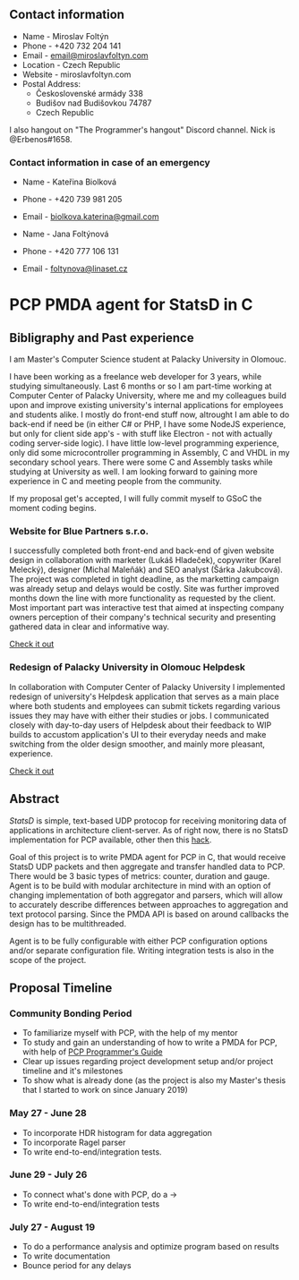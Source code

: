 ## Contact information
- Name - Miroslav Foltýn
- Phone - +420 732 204 141
- Email - email@miroslavfoltyn.com
- Location - Czech Republic
- Website - miroslavfoltyn.com
- Postal Address: 
    - Československé armády 338
    - Budišov nad Budišovkou 74787
    - Czech Republic
    
I also hangout on "The Programmer's hangout" Discord channel. Nick is @Erbenos#1658.

### Contact information in case of an emergency
- Name - Kateřina Biolková
- Phone - +420 739 981 205
- Email - biolkova.katerina@gmail.com
 


- Name - Jana Foltýnová
- Phone - +420 777 106 131
- Email - foltynova@linaset.cz

# PCP PMDA agent for StatsD in C

## Bibligraphy and Past experience
I am Master's Computer Science student at Palacky University in Olomouc.

I have been working as a freelance web developer for 3 years, while studying simultaneously. Last 6 months or so I am part-time working at Computer Center of Palacky University, where me and my colleagues build upon and improve existing university's internal applications for employees and students alike. I mostly do front-end stuff now, altrought I am able to do back-end if need be (in either C# or PHP, I have some NodeJS experience, but only for client side app's - with stuff like Electron - not with actually coding server-side logic).
I have little low-level programming experience, only did some microcontroller programming in Assembly, C and VHDL in my secondary school years. There were some C and Assembly tasks while studying at University as well. I am looking forward to gaining more experience in C and meeting people from the community.

If my proposal get's accepted, I will fully commit myself to GSoC the moment coding begins.

### Website for Blue Partners s.r.o.
I successfully completed both front-end and back-end of given website design in collaboration with marketer (Lukáš Hladeček), copywriter (Karel Melecký), designer (Michal Maleňák) and SEO analyst (Šárka Jakubcová). The project was completed in tight deadline, as the marketting campaign was already setup and delays would be costly. Site was further improved months down the line with more functionality as requested by the client. Most important part was interactive test that aimed at inspecting company owners perception of their company's technical security and presenting gathered data in clear and informative way.

[Check it out](https://www.bluepartners.cz/en/)

### Redesign of Palacky University in Olomouc Helpdesk
In collaboration with Computer Center of Palacky University I implemented redesign of university's Helpdesk application that serves as a main place where both students and employees can submit tickets regarding various issues they may have with either their studies or jobs. I communicated closely with day-to-day users of Helpdesk about their feedback to WIP builds to accustom application's UI to their everyday needs and make switching from the older design smoother, and mainly more pleasant, experience.

[Check it out](https://helpdesk.upol.cz/)

## Abstract
*StatsD* is simple, text-based UDP protocop for receiving monitoring data of applications in architecture client-server. As of right now, there is no StatsD implementation for PCP available, other then this [hack](https://github.com/lzap/pcp-mmvstatsd).

Goal of this project is to write PMDA agent for PCP in C, that would receive StatsD UDP packets and then aggregate and transfer handled data to PCP. There would be 3 basic types of metrics: counter, duration and gauge. Agent is to be build with modular architecture in mind with an option of changing implementation of both aggregator and parsers, which will allow to accurately describe differences between approaches to aggregation and text protocol parsing. Since the PMDA API is based on around callbacks the design has to be multithreaded.

Agent is to be fully configurable with either PCP configuration options and/or separate configuration file. Writing  integration tests is also in the scope of the project.

## Proposal Timeline

### Community Bonding Period
- To familiarize myself with PCP, with the help of my mentor
- To study and gain an understanding of how to write a PMDA for PCP, with help of [PCP Programmer's Guide](https://pcp.io/books/PCP_PG/pdf/pcp-programmers-guide.pdf)
- Clear up issues regarding project development setup and/or project timeline and it's milestones
- To show what is already done (as the project is also my Master's thesis that I started to work on since January 2019) 

### May 27 - June 28
- To incorporate HDR histogram for data aggregation
- To incorporate Ragel parser
- To write end-to-end/integration tests.

### June 29 - July 26
- To connect what's done with PCP, do a <program> -> <PCP>
- To write end-to-end/integration tests

### July 27 - August 19
- To do a performance analysis and optimize program based on results
- To write documentation
- Bounce period for any delays
